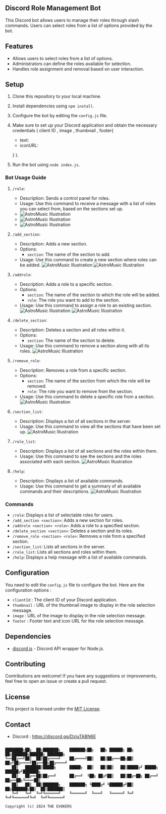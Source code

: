 ## Discord Role Management Bot

This Discord bot allows users to manage their roles through slash commands. Users can select roles from a list of options provided by the bot.

## Features

- Allows users to select roles from a list of options.
- Administrators can define the roles available for selection.
- Handles role assignment and removal based on user interaction.

## Setup

1. Clone this repository to your local machine.
2. Install dependencies using `npm install`.
3. Configure the bot by editing the `config.js` file.
4. Make sure to set up your Discord application and obtain the necessary credentials 
(
   client ID , image , thumbnail , footer{
      - text: 
      - iconURL:
        
   }
   ).
5. Run the bot using `node index.js`.


### Bot Usage Guide

1. `/role`:
   - Description: Sends a control panel for roles.
   - Usage: Use this command to receive a message with a list of roles you can select from, based on the sections set up.
   - <img src="https://g.top4top.io/p_31253m9ho10.jpg" alt="AstroMusic Illustration">
   - <img src="https://d.top4top.io/p_3125zuba97.jpg" alt="AstroMusic Illustration">
   - <img src="https://l.top4top.io/p_31258yn4x2.jpg" alt="AstroMusic Illustration">

2. `/add_section`:
   - Description: Adds a new section.
   - Options: 
     - `section`: The name of the section to add.
   - Usage: Use this command to create a new section where roles can be added.
     <img src="https://f.top4top.io/p_31251dsje9.jpg" alt="AstroMusic Illustration">
     <img src="https://g.top4top.io/p_3125i5dah1.jpg" alt="AstroMusic Illustration">

3. `/addrole`:
   - Description: Adds a role to a specific section.
   - Options:
     - `section`: The name of the section to which the role will be added.
     - `role`: The role you want to add to the section.
   - Usage: Use this command to assign a role to an existing section.
     <img src="https://c.top4top.io/p_3125haz4g6.jpg" alt="AstroMusic Illustration">
     <img src="https://a.top4top.io/p_3125vpuxo1.jpg" alt="AstroMusic Illustration">

4. `/delete_section`:
   - Description: Deletes a section and all roles within it.
   - Options:
     - `section`: The name of the section to delete.
   - Usage: Use this command to remove a section along with all its roles.
     <img src="https://k.top4top.io/p_31253edku2.jpg" alt="AstroMusic Illustration">

5. `/remove_role`:
   - Description: Removes a role from a specific section.
   - Options:
     - `section`: The name of the section from which the role will be removed.
     - `role`: The role you want to remove from the section.
   - Usage: Use this command to delete a specific role from a section.
     <img src="https://l.top4top.io/p_31252wqck3.jpg" alt="AstroMusic Illustration">

6. `/section_list`:
   - Description: Displays a list of all sections in the server.
   - Usage: Use this command to view all the sections that have been set up.
     <img src="https://b.top4top.io/p_3125koemp5.jpg" alt="AstroMusic Illustration">

7. `/role_list`:
   - Description: Displays a list of all sections and the roles within them.
   - Usage: Use this command to see the sections and the roles associated with each section.
     <img src="https://l.top4top.io/p_31252wqck3.jpg" alt="AstroMusic Illustration">

8. `/help`:
   - Description: Displays a list of available commands.
   - Usage: Use this command to get a summary of all available commands and their descriptions.
     <img src="https://j.top4top.io/p_31259pbt51.jpg" alt="AstroMusic Illustration">




### Commands

- `/role`: Displays a list of selectable roles for users.
- `/add_section <section>`: Adds a new section for roles.
- `/addrole <section> <role>`: Adds a role to a specified section.
- `/delete_section <section>`: Deletes a section and its roles.
- `/remove_role <section> <role>`: Removes a role from a specified section.
- `/section_list`: Lists all sections in the server.
- `/role_list`: Lists all sections and roles within them.
- `/help`: Displays a help message with a list of available commands.

## Configuration

You need to edit the `config.js` file to configure the bot. Here are the configuration options :

- `clientId` : The client ID of your Discord application.
- `thumbnail` : URL of the thumbnail image to display in the role selection message.
- `image` : URL of the image to display in the role selection message.
- `footer` : Footer text and icon URL for the role selection message.

## Dependencies

- [discord.js](https://discord.js.org) - Discord API wrapper for Node.js.

## Contributing

Contributions are welcome! If you have any suggestions or improvements, feel free to open an issue or create a pull request.

## License

This project is licensed under the [MIT License](LICENSE).

## Contact

- Discord : https://discord.gg/DzjuTABN6E

```

████████╗██╗  ██╗███████╗    ███████╗██╗   ██╗ ██████╗ ██╗  ██╗███████╗██████╗ ███████╗
╚══██╔══╝██║  ██║██╔════╝    ██╔════╝██║   ██║██╔═══██╗██║ ██╔╝██╔════╝██╔══██╗██╔════╝
   ██║   ███████║█████╗      █████╗  ██║   ██║██║   ██║█████╔╝ █████╗  ██████╔╝███████╗
   ██║   ██╔══██║██╔══╝      ██╔══╝  ╚██╗ ██╔╝██║   ██║██╔═██╗ ██╔══╝  ██╔══██╗╚════██║
   ██║   ██║  ██║███████╗    ███████╗ ╚████╔╝ ╚██████╔╝██║  ██╗███████╗██║  ██║███████║
   ╚═╝   ╚═╝  ╚═╝╚══════╝    ╚══════╝  ╚═══╝   ╚═════╝ ╚═╝  ╚═╝╚══════╝╚═╝  ╚═╝╚══════╝
                                                                                    
Copyright (c) 2024 THE EVOKERS
```
